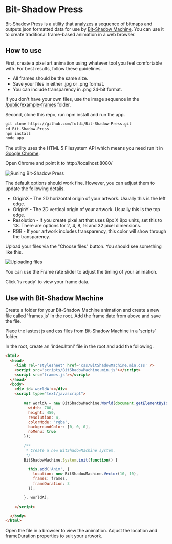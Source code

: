 Bit-Shadow Press
======

Bit-Shadow Press is a utility that analyzes a sequence of bitmaps and outputs json formatted data for use by [Bit-Shadow Machine](https://github.com/foldi/Bit-Shadow-Machine). You can use it to create traditional frame-based animation in a web browser.

## How to use

First, create a pixel art animation using whatever tool you feel comfortable with. For best results, follow these guidelines.

* All frames should be the same size.
* Save your files in either .jpg or .png format.
* You can include transparency in .png 24-bit format.

If you don't have your own files, use the image sequence in the [/public/example-frames](https://github.com/foldi/Bit-Shadow-Press/tree/master/public/example-frames) folder.

Second, clone this repo, run npm install and run the app.

```html
git clone https://github.com/foldi/Bit-Shadow-Press.git
cd Bit-Shadow-Press
npm install
node app
```

The utility uses the HTML 5 Filesystem API which means you need run it in [Google Chrome](http://www.google.com/chrome/).

Open Chrome and point it to http://localhost:8080/

![Runing Bit-Shadow Press](http://foldi.github.io/Bit-Shadow-Press/images/bsp-screen001.jpg "Bit-Shadow Press")

The default options should work fine. However, you can adjust them to update the following details.

* OriginX - The 2D horizontal origin of your artwork. Usually this is the left edge.
* OriginY - The 2D vertical origin of your artwork. Usually this is the top edge.
* Resolution - If you create pixel art that uses 8px X 8px units, set this to 1:8. There are options for 2, 4, 8, 16 and 32 pixel dimensions.
* RGB - If your artwork includes transparency, this color will show through the transparency.

Upload your files via the "Choose files" button. You should see something like this.

![Uploading files](http://foldi.github.io/Bit-Shadow-Press/images/bsp-screen002.jpg "Bit-Shadow Press")

You can use the Frame rate slider to adjust the timing of your animation.

Click 'is ready' to view your frame data.

## Use with Bit-Shadow Machine

Create a folder for your Bit-Shadow Machine animation and create a new file called 'frames.js' in the root. Add the frame date from above and save the file.

Place the lastest [js](https://github.com/foldi/Bit-Shadow-Machine/blob/master/release/BitShadowMachine.min.js) and [css](https://github.com/foldi/Bit-Shadow-Machine/blob/master/release/BitShadowMachine.min.css) files from Bit-Shadow Machine in a 'scripts' folder.

In the root, create an 'index.html' file in the root and add the following.

```html
<html>
  <head>
    <link rel='stylesheet' href='css/BitShadowMachine.min.css' />
    <script src='scripts/BitShadowMachine.min.js'></script>
    <script src='frames.js'></script>
  </head>
  <body>
    <div id='worldA'></div>
    <script type="text/javascript">

        var worldA = new BitShadowMachine.World(document.getElementById('worldA'), {
          width: 700,
          height: 450,
          resolution: 4,
          colorMode: 'rgba',
          backgroundColor: [0, 0, 0],
          noMenu: true
        });

        /**
         * Create a new BitShadowMachine system.
         */
        BitShadowMachine.System.init(function() {

          this.add('Anim', {
            location: new BitShadowMachine.Vector(10, 10),
            frames: frames,
            frameDuration: 3
          });

        }, worldA);

    </script>

  </body>
</html>
```
Open the file in a browser to view the animation. Adjust the location and frameDuration properties to suit your artwork.
